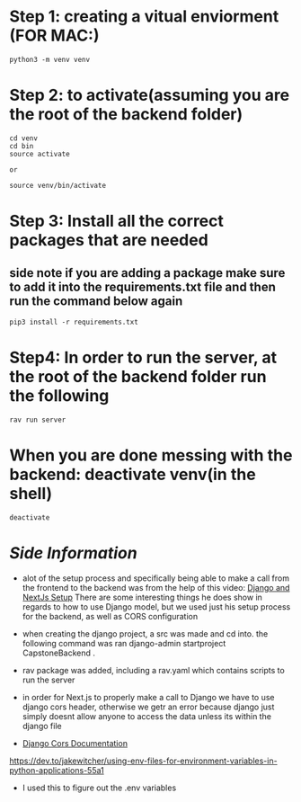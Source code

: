 # Step 1: creating a vitual enviorment (FOR MAC:)
    python3 -m venv venv

# Step 2: to activate(assuming you are the root of the backend folder)
    cd venv
    cd bin
    source activate
    
    or 

    source venv/bin/activate


# Step 3: Install all the correct packages that are needed
## side note if you are adding a package make sure to add it into the requirements.txt file and then run the command below again
    pip3 install -r requirements.txt


# Step4: In order to run the server, at the root of the backend folder run the following
    rav run server

# When you are done messing with the backend: deactivate venv(in the shell)
    deactivate 







# ***Side Information*** 


- alot of the setup process and specifically being able to make a call from the frontend to the backend was from the help of this video: [Django and NextJs Setup](https://www.youtube.com/watch?v=iFEVef5XdMI&t=1047s) There are some interesting things he does show in regards to how to use Django model, but we used just his setup process for the backend, as well as CORS configuration 

- when creating the django project, a src was made and cd into. the following command was ran
    django-admin startproject CapstoneBackend .

- rav package was added, including a rav.yaml which contains scripts to run the server

- in order for Next.js  to properly make a call to Django we have to use django cors header, otherwise we getr an error because django just simply doesnt allow anyone to access the data unless its within the django file
- [Django Cors Documentation](https://pypi.org/project/django-cors-headers/)


https://dev.to/jakewitcher/using-env-files-for-environment-variables-in-python-applications-55a1
 - I used this to figure out the .env variables